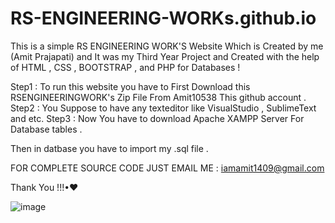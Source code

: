 # RS-ENGINEERING-WORKs.github.io
This is a simple RS ENGINEERING WORK'S Website Which is Created by me (Amit Prajapati) and It was my Third Year Project and Created with the help of HTML , CSS , BOOTSTRAP , and PHP for Databases !

Step1 : To run this website you have to First Download this RSENGINEERINGWORK's Zip File From Amit10538 This github account .
Step2 : You Suppose to have any texteditor like VisualStudio , SublimeText and etc.
Step3 : Now You have to download Apache XAMPP Server For Database tables .

Then in datbase you have to import my .sql file .

FOR COMPLETE SOURCE CODE JUST EMAIL ME : iamamit1409@gmail.com

Thank You !!!•♥

![image](https://user-images.githubusercontent.com/69006198/127736928-e24b8d94-8d1e-41d5-91a3-46ae873b1f47.png)
